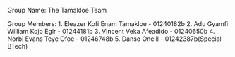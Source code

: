 Group Name:
    The Tamakloe Team

Group Members:
    1. Eleazer Kofi Enam Tamakloe - 01240182b
    2. Adu Gyamfi William Kojo Egir - 01244181b
    3. Vincent Veka Afeadido - 01240650b
    4. Norbi Evans Teye Ofoe - 01246748b
    5. Danso Oneill - 01242387b(Special BTech)
